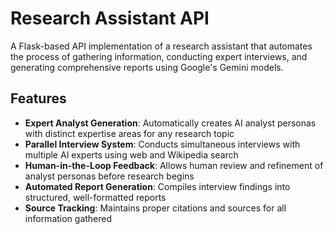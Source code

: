 # Research Assistant API

A Flask-based API implementation of a research assistant that automates the process of gathering information, conducting expert interviews, and generating comprehensive reports using Google's Gemini models.

## Features

- **Expert Analyst Generation**: Automatically creates AI analyst personas with distinct expertise areas for any research topic
- **Parallel Interview System**: Conducts simultaneous interviews with multiple AI experts using web and Wikipedia search
- **Human-in-the-Loop Feedback**: Allows human review and refinement of analyst personas before research begins
- **Automated Report Generation**: Compiles interview findings into structured, well-formatted reports
- **Source Tracking**: Maintains proper citations and sources for all information gathered
